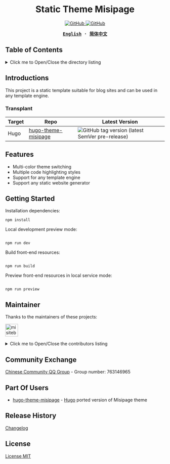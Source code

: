 <h1 align="center">Static Theme Misipage</h1>

<p align="center">
  <a href="./LICENSE">
    <img alt="GitHub" src="https://img.shields.io/github/license/misitebao/static-theme-misipage"/>
  </a>
  <a href="https://github.com/misitebao/yakia">
    <img
      alt="GitHub"
      src="https://cdn.jsdelivr.net/gh/misitebao/yakia@main/assets/badge_flat.svg"
    />
  </a>
</p>

<div align="center">
<strong>
<samp>

[English](README.md) · [简体中文](README.zh-Hans.md)

</samp>
</strong>
</div>

## Table of Contents

<details>
  <summary>Click me to Open/Close the directory listing</summary>

- [Table of Contents](#table-of-contents)
- [Introductions](#introductions)
  - [Official Website](#official-website)
  - [Background](#background)
  - [Transplant](#transplant)
- [Graphic Demo](#graphic-demo)
- [Features](#features)
- [Architecture](#architecture)
- [Getting Started](#getting-started)
- [Maintainer](#maintainer)
- [Contributors](#contributors)
- [Community Exchange](#community-exchange)
- [Part Of Users](#part-of-users)
- [Release History](#release-history)
- [Donators](#donators)
- [Sponsors](#sponsors)
- [Special Thanks](#special-thanks)
- [License](#license)

</details>

## Introductions

This project is a static template suitable for blog sites and can be used in any template engine.

<!-- ### Official Website -->

<!-- Fill in the official website address of your project here, including homepage, documentation, etc. -->

<!-- ### Background -->

<!-- Fill in the project creation background here -->

### Transplant

| Target | Repo                                                                    | Latest Version                                                                                                                                         |
| ------ | ----------------------------------------------------------------------- | ------------------------------------------------------------------------------------------------------------------------------------------------------ |
| Hugo   | [hugo-theme-misipage](https://github.com/misitebao/hugo-theme-misipage) | ![GitHub tag version (latest SemVer pre-release)](https://img.shields.io/github/v/tag/misitebao/hugo-theme-misipage?include_prereleases&label=version) |

<!-- ## Graphic Demo -->

<!-- Place the demo of your project here, which can be a specific visit address, picture screenshot, Gif or video, etc. -->

## Features

<!-- Fill in the features of your project here, usually a list. -->

- Multi-color theme switching
- Multiple code highlighting styles
- Support for any template engine
- Support any static website generator

<!-- ## Architecture -->

<!-- Fill in your project architecture diagram or description here, and you can place the project directory description -->

## Getting Started

Installation dependencies:

```shell
npm install
```

Local development preview mode:

```shell

npm run dev
```

Build front-end resources:

```shell

npm run build
```

Preview front-end resources in local service mode:

```shell

npm run preview
```

<!-- Write the detailed instructions for the project here, and tell users how to use your project. -->

## Maintainer

<!-- Fill in the relevant information of the project author here -->

Thanks to the maintainers of these projects:

<a href="https://github.com/misitebao"><img src="https://github.com/misitebao.png" width="40" height="40" alt="misitebao" title="misitebao"/></a>

<details>
  <summary>Click me to Open/Close the contributors listing</summary>

- [Misitebao](https://github.com/misitebao) - Project author, full stack engineer.

</details>

<!-- ## Contributors -->

<!-- Fill in the list of contributors to the project here, usually a list, of course, you can also use pictures instead. -->

## Community Exchange

<!-- Fill in the online and offline communication address of the project here, which can be an instant messaging group, a community, or a discussion group, etc. -->

<a target="_blank" href="https://qm.qq.com/cgi-bin/qm/qr?k=dBpHFuSL9wRZ7KSk84iRi780ScsOehhB&jump_from=webapi">Chinese Community QQ Group</a> - Group number: 763146965

## Part Of Users

<!-- Fill in the user list of the project here, and tell visitors which users are using your project. -->

- [hugo-theme-misipage](https://github.com/misitebao/hugo-theme-misipage) - [Hugo](https://github.com/gohugoio/hugo) ported version of Misipage theme

## Release History

[Changelog](./CHENGELOG.md)

<!-- ## Donators -->

<!-- Fill in the list of donors here -->

<!-- ## Sponsors -->

<!-- Fill in the list of sponsors here -->

<!-- ## Special Thanks -->

<!-- Fill in the list of special thanks here, which can be anything or a person. -->

## License

[License MIT](LICENSE)
